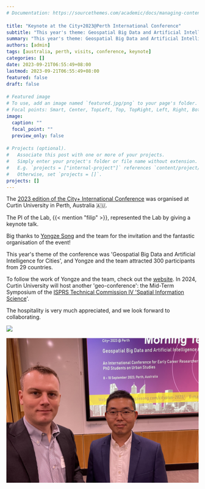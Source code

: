 ```yaml
---
# Documentation: https://sourcethemes.com/academic/docs/managing-content/

title: "Keynote at the City+2023@Perth International Conference"
subtitle: "This year's theme: Geospatial Big Data and Artificial Intelligence for Cities."
summary: "This year's theme: Geospatial Big Data and Artificial Intelligence for Cities."
authors: [admin]
tags: [australia, perth, visits, conference, keynote]
categories: []
date: 2023-09-21T06:55:49+08:00
lastmod: 2023-09-21T06:55:49+08:00
featured: false
draft: false

# Featured image
# To use, add an image named `featured.jpg/png` to your page's folder.
# Focal points: Smart, Center, TopLeft, Top, TopRight, Left, Right, BottomLeft, Bottom, BottomRight.
image:
  caption: ""
  focal_point: ""
  preview_only: false

# Projects (optional).
#   Associate this post with one or more of your projects.
#   Simply enter your project's folder or file name without extension.
#   E.g. `projects = ["internal-project"]` references `content/project/deep-learning/index.md`.
#   Otherwise, set `projects = []`.
projects: []
---
```


The [2023 edition of the City+ International Conference](https://yongzesong.com/cityplus-2023/) was organised at Curtin University in Perth, Australia 🇦🇺.

The PI of the Lab, {{< mention "filip" >}}, represented the Lab by giving a keynote talk.

Big thanks to [Yongze Song](https://yongzesong.com) and the team for the invitation and the fantastic organisation of the event!

This year's theme of the conference was 'Geospatial Big Data and Artificial Intelligence for Cities', and Yongze and the team attracted 300 participants from 29 countries. 

To follow the work of Yongze and the team, check out the [website](https://yongzesong.com).
In 2024, Curtin University will host another 'geo-conference': the Mid-Term Symposium of the [ISPRS Technical Commission IV 'Spatial Information Science](https://www2.isprs.org/commissions/comm4/activities/)'.

The hospitality is very much appreciated, and we look forward to collaborating.

![](1.jpg)

![](2.jpg)




